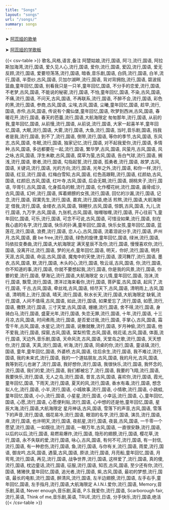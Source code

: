 ```yaml
---
title: "Songs"
layout: "songs"
url: "/songs/"
summary: songs
---
```


➤ [阿蕊娅的歌单](https://docs.qq.com/sheet/DWkduVXhic2lMVG1C?tab=BB08J2)

➤ [阿蕊娅的学歌板](https://docs.qq.com/sheet/DWkRnbkFveHpJd0JW?tab=BB08J2)

<!-- {{< rawhtml >}}

<div>
<iframe src="https://docs.qq.com/sheet/DWkduVXhic2lMVG1C?tab=BB08J2" width="1000px" height="1000px" frameborder="0" scrolling="no"> </iframe>
</div>
{{< /rawhtml >}} -->

{{< csv-table >}}
歌名,风格,语言,备注
阿楚姑娘,流行,国语,
阿刁,流行,国语,
阿拉斯加海湾,流行,国语,
爱久见人心,流行,国语,
爱你,流行,国语,
爱囚,流行,国语,
爱无反顾,流行,国语,
爱要坦荡荡,流行,国语,
暗香,音乐剧,国语,
白鸽,流行,国语,
白羊,流行,国语,
半壶纱,古风,国语,
贝加尔湖畔,流行,国语,
背对背拥抱,流行,国语,
碧波摇篮曲,童年回忆,国语,
别看我只是一只羊,童年回忆,国语,
不分手的恋爱,流行,国语,
不老梦,古风,国语,
不能说的秘密,流行,国语,
不怕,童年回忆,国语,
不染,古风,国语,
不痛,流行,国语,
不问天,古风,国语,
不再联系,流行,国语,
不醉不会,流行,国语,
彩色的黑,流行,国语,
参商,古风,国语,
尘埃,古风,国语,
尘曦,童年回忆,国语,
趁早,流行,国语,
赤伶,古风,国语,
传说有个魔仙堡,童年回忆,国语,
吹梦到西洲,古风,国语,
春暖花开,流行,国语,
春天的芭蕾,流行,国语,大航海限定
匆匆那年,流行,国语,
从前的我,童年回忆,国语,
从前慢,流行,国语,
从前说,流行,国语,
大家一起喜羊羊,童年回忆,国语,
大眠,流行,国语,
大雾,流行,国语,
大鱼,流行,国语,
当时,音乐剧,国语,
挡我者是我,流行,国语,
到不了,流行,国语,
倒带,流行,国语,
等你的季节,古风,国语,
东风志,古风,国语,
冬眠,流行,国语,
独家记忆,流行,国语,
对不起我爱你,流行,国语,
多情种,古风,国语,
多远都要在一起,流行,国语,
繁华梦,古风,国语,
风萤月,古风,国语,
风之咏,古风,国语,
浮生未歇,古风,国语,
腐草为萤,古风,国语,
告白气球,流行,国语,
搁浅,流行,国语,
歌者,流行,国语,
勾指起誓,流行,国语,
孤勇者,流行,国语,
故梦,古风,国语,
关键词,流行,国语,
光的方向,流行,国语,
光年之外,流行,国语,
和你一样,流行,国语,
红豆,流行,国语,
红梅白雪知,古风,国语,
红色高跟鞋,流行,国语,
红颜劫,古风,国语,
红颜旧,古风,国语,
红叶寺,古风,国语,
后会无期,流行,国语,
胡桃夹子,流行,国语,
华胥引,古风,国语,
化身孤岛的鲸,流行,国语,
化作樱花树,流行,国语,
画骨成沙,古风,国语,
幻听,流行,国语,
挥着翅膀的女孩,流行,国语,
回忆的沙漏,流行,国语,
记念,流行,国语,
寂寞先生,流行,国语,
嘉宾,流行,国语,绝活
煎熬,流行,国语,大航海限定
借我,流行,国语,
金缕衣,古风,国语,
锦鲤抄,古风,国语,
惊鹊,古风,国语,
九儿,流行,国语,
九万字,古风,国语,
九张机,古风,国语,
咖喱咖喱,流行,国语,
开心往前飞,童年回忆,国语,
可乐,流行,国语,
可念不可说,古风,国语,
可惜没如果,流行,国语,
刻在我心底的名字,流行,国语,
快乐的扑满,童年回忆,国语,
快乐女孩,童年回忆,国语,
蓝莲花,流行,国语,
浪费,流行,国语,
恋人心,古风,国语,
流着泪说分手,流行,国语,
庐州月,古风,国语,
鹿 be free,流行,国语,
绿色的旋律,童年回忆,国语,
绿洲,流行,国语,
玛依拉变奏曲,流行,国语,大航海限定
满天星辰不及你,流行,国语,
慢慢喜欢你,流行,国语,
没离开过,流行,国语,
梦的光点,童年回忆,国语,
明天，你好,流行,国语,
明月天涯,古风,国语,
命运,古风,国语,
魔鬼中的天使,流行,国语,
漠河舞厅,流行,国语,
墨衣,古风,国语,
默,流行,国语,
木头的心,流行,国语,
牧云谣,古风,国语,
你,流行,国语,
你不知道的事,流行,国语,
你就不要想起我,流行,国语,
你是我的风景,流行,国语,
你要的爱,流行,国语,
孽海记,流行,国语,大航海限定
女儿情,童年回忆,国语,
泡沫,流行,国语,
飘雪,流行,国语,
漂洋过海来看你,流行,国语,
菩萨蛮,古风,国语,
起风了,流行,国语,
千古,古风,国语,
牵丝戏,古风,国语,
倾尽天下,古风,国语,
清明雨上,古风,国语,
清明雨上,流行,国语,
晴天,流行,国语,
秋水长天,流行,国语,大航海限定
缺氧,流行,国语,
人间不值得,古风,国语,
如此,流行,国语,
如果爱忘了,流行,国语,
如愿,流行,国语,
撒野,流行,国语,
三寸天堂,古风,国语,
姗姗,流行,国语,
舍不得,流行,国语,
身骑白马,流行,国语,
盛夏光年,流行,国语,
失恋无罪,流行,国语,
十年,流行,国语,
十三月凉,古风,国语,
时间煮雨,流行,国语,
是否爱过我,流行,国语,
手掌心,古风,国语,
霜雪千年,古风,国语,
水星记,流行,国语,
说散就散,流行,国语,
岁月神偷,流行,国语,
他不爱我,流行,国语,
探窗,古风,国语,
棠梨煎雪,古风,国语,
桃花诺,古风,国语,
体面,流行,国语,
天边外,音乐剧,国语,
天命风流,古风,国语,
天堂岛之歌,流行,国语,
天天想你,流行,国语,
天真,流行,国语,
听海,流行,国语,
同桌的你,流行,国语,
童话镇,流行,国语,
童年,童年回忆,国语,
外婆桥,古风,国语,
往后余生,流行,国语,
我不难过,流行,国语,
我的未来式,流行,国语,
我的一个道姑朋友,古风,国语,
我的月光,古风,国语,
我等到花儿也谢了,流行,国语,
我好想你,流行,国语,
我很快乐,流行,国语,
我怀念的,流行,国语,
我们的爱,流行,国语,
我们都被忘了,流行,国语,
我要的飞翔,流行,国语,
我要快乐,流行,国语,
无人之岛,流行,国语,
昔言,古风,国语,
喜欢你,流行,国语,
霞光,童年回忆,国语,
下雨天,流行,国语,
夏天的风,流行,国语,
香水有毒,流行,国语,
想念拟人化,流行,国语,
小半,流行,国语,
小城故事,流行,国语,
小情歌,流行,国语,
小跳蛙,童年回忆,国语,
小小,流行,国语,
小星星,流行,国语,
小幸运,流行,国语,
心,童年回忆,国语,
心愿,流行,国语,
心愿便利贴,流行,国语,
心中想的还是他,童年回忆,国语,
星辰大海,流行,国语,大航海限定
星月神话,古风,国语,
雪落下的声音,古风,国语,
雪落下的声音,流行,国语,
烟花易冷,流行,国语,
眼泪的名字,流行,国语,
演员,流行,国语,
痒,流行,国语,
也许明天,流行,国语,
夜航星,流行,国语,
夜昙,古风,国语,
一千零一个愿望,流行,国语,
一如既往,流行,国语,
一眼万年,古风,国语,
一直很安静,流行,国语,
以后的以后,流行,国语,
易燃易爆炸,流行,国语,
隐形的翅膀,流行,国语,
樱花草,流行,国语,
永不失联的爱,流行,国语,
咏心,古风,国语,
有何不可,流行,国语,
有一封信,流行,国语,
有一种悲伤,流行,国语,
鱼,流行,国语,
与你有关,流行,国语,
雨爱,流行,国语,
御龙吟,古风,国语,
遇萤,古风,国语,
原谅,流行,国语,
月亮船,童年回忆,国语,
月弯弯,流行,国语,
再见,流行,国语,
战争世界,流行,国语,
这样爱了,流行,国语,
真的傻,流行,国语,
枕边童话,流行,国语,
征服,流行,国语,
知否,古风,国语,
至少还有你,流行,国语,
猪猪侠,童年回忆,国语,
追光者,流行,国语,
紫,古风,国语,
最初的梦想,流行,国语,
最长的电影,流行,国语,
醉清风,流行,国语,
左半边翅膀,流行,国语,
左手右手,童年回忆,国语,
左手指月,流行,国语,大航海限定
A.I.N.I.爱你,流行,国语,
Memory,音乐剧,英语,
Never enough,音乐剧,英语,
P.S.我爱你,流行,国语,
Scarborough fair,流行,英语,
Think of me,音乐剧,英语,
TRUE,流行,日语,
分手快乐,流行,国语,绝活
{{< /csv-table >}}
